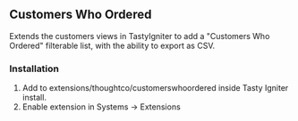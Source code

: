 ## Customers Who Ordered

Extends the customers views in TastyIgniter to add a "Customers Who Ordered" filterable list, with the ability to export as CSV.

### Installation

1. Add to extensions/thoughtco/customerswhoordered inside Tasty Igniter install.
2. Enable extension in Systems -> Extensions
